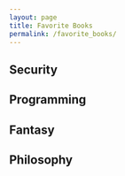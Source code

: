 ```yaml
---
layout: page
title: Favorite Books
permalink: /favorite_books/
---
```


## Security

## Programming

## Fantasy

## Philosophy